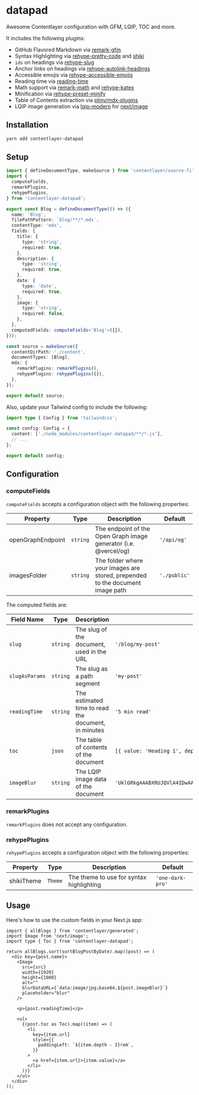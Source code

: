 # datapad

Awesome Contentlayer configuration with GFM, LQIP, TOC and more.

It includes the following plugins:

- GitHub Flavored Markdown via [remark-gfm](https://github.com/remarkjs/remark-gfm)
- Syntax Highlighting via [rehype-pretty-code](https://github.com/atomiks/rehype-pretty-code) and [shiki](https://github.com/shikijs/shiki)
- `ids` on headings via [rehype-slug](https://github.com/rehypejs/rehype-slug)
- Anchor links on headings via [rehype-autolink-headings](https://github.com/rehypejs/rehype-autolink-headings)
- Accessible emojis via [rehype-accessible-emojis](https://github.com/GaiAma/Coding4GaiAma/tree/master/packages/rehype-accessible-emojis)
- Reading time via [reading-time](https://github.com/ngryman/reading-time)
- Math support via [remark-math](https://github.com/remarkjs/remark-math/tree/main) and [rehype-katex](https://github.com/remarkjs/remark-math/tree/main/packages/rehype-katex)
- Minification via [rehype-preset-minify](https://github.com/rehypejs/rehype-minify/tree/main)
- Table of Contents extraction via [pliny/mdx-plugins](https://github.com/timlrx/pliny/blob/main/packages/pliny/src/mdx-plugins/remark-toc-headings.ts)
- LQIP image generation via [lqip-modern](https://github.com/transitive-bullshit/lqip-modern#readme) for [next/image](https://nextjs.org/docs/pages/api-reference/components/image)

## Installation

```bash
yarn add contentlayer-datapad
```

## Setup

```ts
import { defineDocumentType, makeSource } from 'contentlayer/source-files';
import {
  computeFields,
  remarkPlugins,
  rehypePlugins,
} from 'contentlayer-datapad';

export const Blog = defineDocumentType(() => ({
  name: 'Blog',
  filePathPattern: `blog/**/*.mdx`,
  contentType: 'mdx',
  fields: {
    title: {
      type: 'string',
      required: true,
    },
    description: {
      type: 'string',
      required: true,
    },
    date: {
      type: 'date',
      required: true,
    },
    image: {
      type: 'string',
      required: false,
    },
  },
  computedFields: computeFields<'Blog'>({}),
}));

const source = makeSource({
  contentDirPath: './content',
  documentTypes: [Blog],
  mdx: {
    remarkPlugins: remarkPlugins(),
    rehypePlugins: rehypePlugins({}),
  },
});

export default source;
```

Also, update your Tailwind config to include the following:

```ts
import type { Config } from 'tailwindcss';

const config: Config = {
  content: ['./node_modules/contentlayer-datapad/**/*.js'],
  // ...
};

export default config;
```

## Configuration

### computeFields

`computeFields` accepts a configuration object with the following properties:

| Property | Type | Description | Default |
| --- | --- | --- | --- |
| openGraphEndpoint | `string` | The endpoint of the Open Graph image generator (i.e. @vercel/og) | `'/api/og'` |
| imagesFolder | `string` | The folder where your images are stored, prepended to the document image path | `'./public'` |

The computed fields are:

| Field Name | Type | Description | Example Output |
| --- | --- | --- | --- |
| `slug` | `string` | The slug of the document, used in the URL | `'/blog/my-post'` |
| `slugAsParams` | `string` | The slug as a path segment | `'my-post'` |
| `readingTime` | `string` | The estimated time to read the document, in minutes | `'5 min read'` |
| `toc` | `json` | The table of contents of the document | `[{ value: 'Heading 1', depth: 1, url: '#heading-1' }]` |
| `imageBlur` | `string` | The LQIP image data of the document | `'UklGRkgAAABXRUJQVlA4IDwAAADQAQCdASoQAAkABUB8JYwC7ADbW2wxAAD+5fWSusCgEGgrbEnESec12AakPGs5RtCwUs8GJTOZH7EgIAA='` |

### remarkPlugins

`remarkPlugins` does not accept any configuration.

### rehypePlugins

`rehypePlugins` accepts a configuration object with the following properties:

| Property | Type | Description | Default |
| --- | --- | --- | --- |
| shikiTheme | `Theme` | The theme to use for syntax highlighting | `'one-dark-pro'` |

## Usage

Here's how to use the custom fields in your Next.js app:

```tsx
import { allBlogs } from 'contentlayer/generated';
import Image from 'next/image';
import type { Toc } from 'contentlayer-datapad';

return allBlogs.sort(sortBlogPostByDate).map((post) => (
  <div key={post.name}>
    <Image
      src={src}
      width={1920}
      height={1080}
      alt=""
      blurDataURL={`data:image/jpg;base64,${post.imageBlur}`}
      placeholder="blur"
    />

    <p>{post.readingTime}</p>

    <ul>
      {(post.toc as Toc).map((item) => (
        <li
          key={item.url}
          style={{
            paddingLeft: `${item.depth - 2}rem`,
          }}
        >
          <a href={item.url}>{item.value}</a>
        </li>
      ))}
    </ul>
  </div>
));
```
